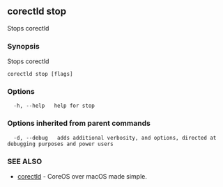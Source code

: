 ## corectld stop

Stops corectld

### Synopsis


Stops corectld

```
corectld stop [flags]
```

### Options

```
  -h, --help   help for stop
```

### Options inherited from parent commands

```
  -d, --debug   adds additional verbosity, and options, directed at debugging purposes and power users
```

### SEE ALSO
* [corectld](corectld.md)	 - CoreOS over macOS made simple.

